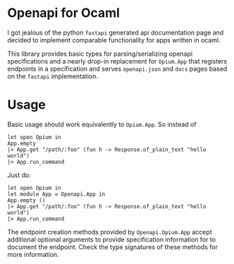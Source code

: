 Openapi for Ocaml
=================

I got jealous of the python `fastapi` generated api documentation page
and decided to implement comparable functionality for apps written in
ocaml.

This library provides basic types for parsing/serializing openapi
specifications and a nearly drop-in replacement for `Opium.App` that
registers endpoints in a specification and serves `openapi.json` and
`docs` pages based on the `fastapi` implementation.

Usage
=====

Basic usage should work equivalently to `Opium.App`. So instead of
```
let open Opium in
App.empty
|> App.get "/path/:foo" (fun h -> Response.of_plain_text "hello world")
|> App.run_command
```

Just do:
```
let open Opium in
let module App = Openapi.App in
App.empty ()
|> App.get "/path/:foo" (fun h -> Response.of_plain_text "hello world")
|> App.run_command
```

The endpoint creation methods provided by `Openapi.Opium.App` accept
additional optional arguments to provide specification information for
to document the endpoint. Check the type signatures of these methods
for more information.


